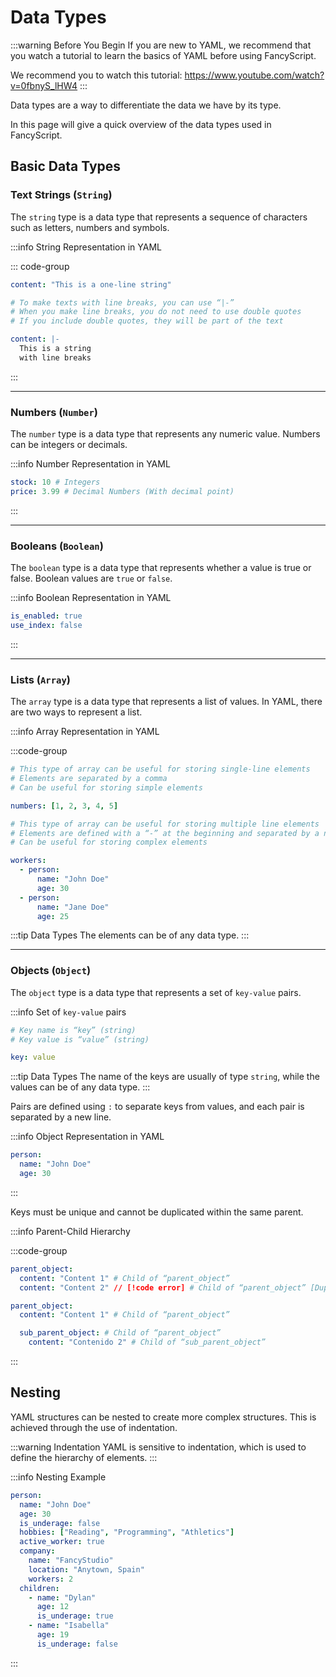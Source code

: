 # Data Types

:::warning Before You Begin
If you are new to YAML, we recommend that you watch a tutorial to learn the basics of YAML before using FancyScript.

We recommend you to watch this tutorial: <https://www.youtube.com/watch?v=0fbnyS_lHW4>
:::

Data types are a way to differentiate the data we have by its type.

In this page will give a quick overview of the data types used in FancyScript.

## Basic Data Types

### Text Strings (`String`)

The `string` type is a data type that represents a sequence of characters such as letters, numbers and symbols.

:::info String Representation in YAML

::: code-group

```yml [One line]
content: "This is a one-line string"
```

```yml [Multiple lines]
# To make texts with line breaks, you can use “|-”
# When you make line breaks, you do not need to use double quotes
# If you include double quotes, they will be part of the text

content: |-
  This is a string
  with line breaks
```

:::

---

### Numbers (`Number`)

The `number` type is a data type that represents any numeric value. Numbers can be integers or decimals.

:::info Number Representation in YAML

```yml
stock: 10 # Integers
price: 3.99 # Decimal Numbers (With decimal point)
```

:::

---

### Booleans (`Boolean`)

The `boolean` type is a data type that represents whether a value is true or false. Boolean values are `true` or `false`.

:::info Boolean Representation in YAML

```yml
is_enabled: true
use_index: false
```

:::

---

### Lists (`Array`)

The `array` type is a data type that represents a list of values. In YAML, there are two ways to represent a list.

:::info Array Representation in YAML

:::code-group

```yml [Single line elements]
# This type of array can be useful for storing single-line elements
# Elements are separated by a comma
# Can be useful for storing simple elements

numbers: [1, 2, 3, 4, 5]
```

```yml [Multiple line elements]
# This type of array can be useful for storing multiple line elements
# Elements are defined with a “-” at the beginning and separated by a new line
# Can be useful for storing complex elements

workers:
  - person:
      name: "John Doe"
      age: 30
  - person:
      name: "Jane Doe"
      age: 25
```

:::tip Data Types
The elements can be of any data type.
:::

---

### Objects (`Object`)

The `object` type is a data type that represents a set of `key-value` pairs.

:::info Set of `key-value` pairs

```yml
# Key name is “key” (string)
# Key value is “value” (string)

key: value
```

:::tip Data Types
The name of the keys are usually of type `string`, while the values can be of any data type.
:::

Pairs are defined using `:` to separate keys from values, and each pair is separated by a new line.

:::info Object Representation in YAML

```yml
person:
  name: "John Doe"
  age: 30
```

:::

Keys must be unique and cannot be duplicated within the same parent.

:::info Parent-Child Hierarchy

:::code-group

```yml [Invalid Object]
parent_object:
  content: "Content 1" # Child of “parent_object”
  content: "Content 2" // [!code error] # Child of “parent_object” [Duplicate Key in the same Parent]
```

```yml [Valid Object]
parent_object:
  content: "Content 1" # Child of “parent_object”

  sub_parent_object: # Child of “parent_object”
    content: "Contenido 2" # Child of “sub_parent_object”
```

:::

## Nesting

YAML structures can be nested to create more complex structures. This is achieved through the use of indentation.

:::warning Indentation
YAML is sensitive to indentation, which is used to define the hierarchy of elements.
:::

:::info Nesting Example

```yml
person:
  name: "John Doe"
  age: 30
  is_underage: false
  hobbies: ["Reading", "Programming", "Athletics"]
  active_worker: true
  company:
    name: "FancyStudio"
    location: "Anytown, Spain"
    workers: 2
  children:
    - name: "Dylan"
      age: 12
      is_underage: true
    - name: "Isabella"
      age: 19
      is_underage: false
```

:::
